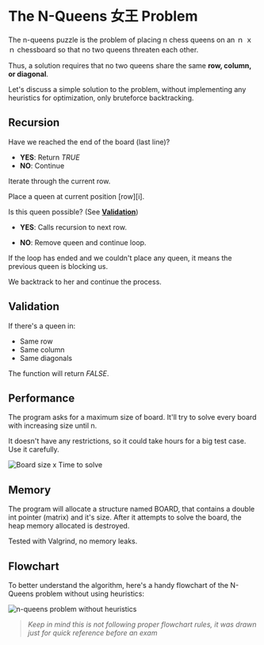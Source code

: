 # The N-Queens 女王 Problem

The n-queens puzzle is the problem of placing n chess queens on an ｎ ｘ ｎ chessboard so that no two queens threaten each other. 

Thus, a solution requires that no two queens share the same **row, column, or diagonal**.

Let's discuss a simple solution to the problem, without implementing any heuristics for optimization, only bruteforce 
backtracking.

## Recursion

Have we reached the end of the board (last line)?
* **YES**: Return *TRUE*
* **NO**: Continue

Iterate through the current row.

Place a queen at current position [row][i].

Is this queen possible? (See [**Validation**](https://github.com/felipecustodio/algorithms/new/master/backtracking/nqueens#validation))

  * **YES**: Calls recursion to next row.
  
  * **NO**: Remove queen and continue loop.
 
If the loop has ended and we couldn't place any queen, it means the previous queen is blocking us.

We backtrack to her and continue the process.
 
## Validation

If there's a queen in:
* Same row
* Same column
* Same diagonals

The function will return *FALSE*.

## Performance

The program asks for a maximum size of board. It'll try to solve every board with increasing size until n.

It doesn't have any restrictions, so it could take hours for a big test case. Use it carefully.


![Board size x Time to solve](http://i.imgur.com/1l8stbh.png)

## Memory

The program will allocate a structure named BOARD, that contains a double int pointer (matrix) and it's size.
After it attempts to solve the board, the heap memory allocated is destroyed.

Tested with Valgrind, no memory leaks.

## Flowchart

To better understand the algorithm, here's a handy flowchart of the N-Queens problem without using heuristics:


![n-queens problem without heuristics](https://s17.postimg.org/nm73d06pb/nqueens.png)
 
>*Keep in mind this is not following proper flowchart rules, it was drawn just for quick reference before an exam*
